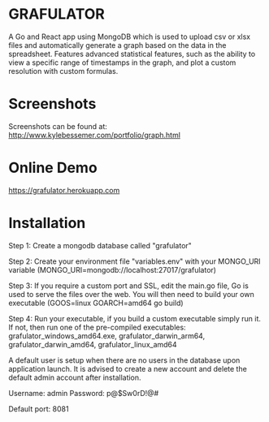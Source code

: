 # GRAFULATOR
A Go and React app using MongoDB which is used to upload csv or xlsx files and automatically generate a graph based on the data in the spreadsheet. Features advanced statistical features, such as the ability to view a specific range of timestamps in the graph, and plot a custom resolution with custom formulas.

# Screenshots
Screenshots can be found at: http://www.kylebessemer.com/portfolio/graph.html

# Online Demo
https://grafulator.herokuapp.com

# Installation
Step 1: Create a mongodb database called "grafulator"

Step 2: Create your environment file "variables.env" with your MONGO_URI variable (MONGO_URI=mongodb://localhost:27017/grafulator)

Step 3: If you require a custom port and SSL, edit the main.go file, Go is used to serve the files over the web. You will then need to build your own executable (GOOS=linux GOARCH=amd64 go build)

Step 4: Run your executable, if you build a custom executable simply run it. If not, then run one of the pre-compiled executables: grafulator_windows_amd64.exe, grafulator_darwin_arm64, grafulator_darwin_amd64, grafulator_linux_amd64

A default user is setup when there are no users in the database upon application launch. It is advised to create a new account and delete the default admin account after installation.

Username: admin
Password: p@$Sw0rD!@#

Default port: 8081